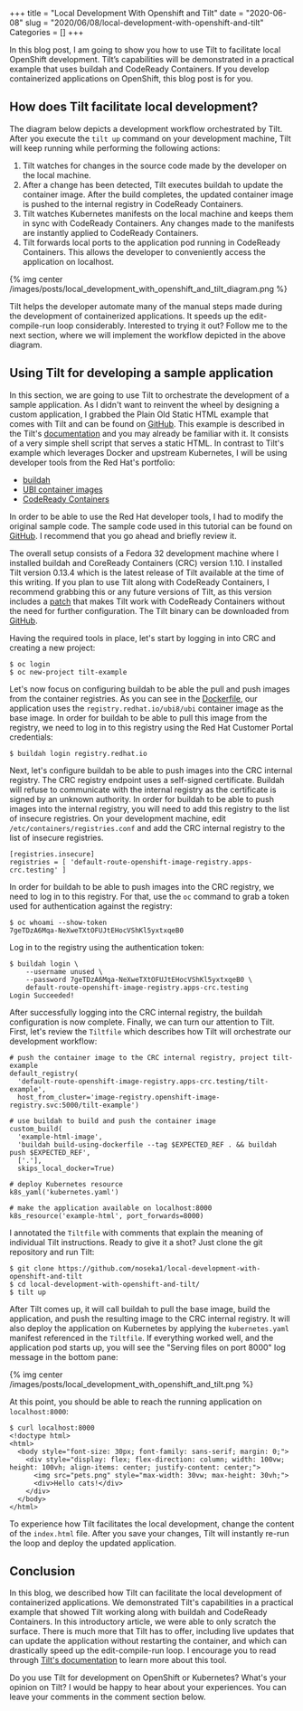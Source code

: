 +++
title = "Local Development With Openshift and Tilt"
date = "2020-06-08"
slug = "2020/06/08/local-development-with-openshift-and-tilt"
Categories = []
+++

In this blog post, I am going to show you how to use Tilt to facilitate local OpenShift development. Tilt’s capabilities will be demonstrated in a practical example that uses buildah and CodeReady Containers. If you develop containerized applications on OpenShift, this blog post is for you.

<!--more-->

## How does Tilt facilitate local development?

The diagram below depicts a development workflow orchestrated by Tilt. After you execute the `tilt up` command on your development machine, Tilt will keep running while performing the following actions:

1. Tilt watches for changes in the source code made by the developer on the local machine.
2. After a change has been detected, Tilt executes buildah to update the container image. After the build completes, the updated container image is pushed to the internal registry in CodeReady Containers.
3. Tilt watches Kubernetes manifests on the local machine and keeps them in sync with CodeReady Containers. Any changes made to the manifests are instantly applied to CodeReady Containers.
4. Tilt forwards local ports to the application pod running in CodeReady Containers. This allows the developer to conveniently access the application on localhost.

{% img center /images/posts/local_development_with_openshift_and_tilt_diagram.png %}

Tilt helps the developer automate many of the manual steps made during the development of containerized applications. It speeds up the edit-compile-run loop considerably. Interested to trying it out? Follow me to the next section, where we will implement the workflow depicted in the above diagram.

## Using Tilt for developing a sample application

In this section, we are going to use Tilt to orchestrate the development of a sample application. As I didn't want to reinvent the wheel by designing a custom application, I grabbed the Plain Old Static HTML example that comes with Tilt and can be found on [GitHub](https://github.com/tilt-dev/tilt-example-html/tree/faad605963b396b0863151802544fb01f6b414c6/0-base). This example is described in the Tilt's [documentation](https://docs.tilt.dev/example_static_html.html) and you may already be familiar with it. It consists of a very simple shell script that serves a static HTML. In contrast to Tilt's example which leverages Docker and upstream Kubernetes, I will be using developer tools from the Red Hat's portfolio:

* [buildah](https://buildah.io/)
* [UBI container images](https://www.redhat.com/en/blog/introducing-red-hat-universal-base-image)
* [CodeReady Containers](https://developers.redhat.com/products/codeready-containers)

In order to be able to use the Red Hat developer tools, I had to modify the original sample code. The sample code used in this tutorial can be found on [GitHub](https://github.com/noseka1/local-development-with-openshift-and-tilt). I recommend that you go ahead and briefly review it.

The overall setup consists of a Fedora 32 development machine where I installed buildah and CoreReady Containers (CRC) version 1.10. I installed Tilt version 0.13.4 which is the latest release of Tilt available at the time of this writing. If you plan to use Tilt along with CodeReady Containers, I recommend grabbing this or any future versions of Tilt, as this version includes a [patch]( https://github.com/windmilleng/tilt/commit/7e9487816ea32ed086318ce7373c67d9febb6f36) that makes Tilt work with CodeReady Containers without the need for further configuration. The Tilt binary can be downloaded from [GitHub](https://github.com/tilt-dev/tilt/releases).

Having the required tools in place, let's start by logging in into CRC and creating a new project:

```
$ oc login
$ oc new-project tilt-example
```
Let's now focus  on configuring buildah to be able the pull and push images from the container registries. As you can see in the [Dockerfile](https://github.com/noseka1/local-development-with-openshift-and-tilt/blob/master/Dockerfile), our application uses the `registry.redhat.io/ubi8/ubi` container image as the base image. In order for buildah to be able to pull this image from the registry, we need to log in to this registry using the Red Hat Customer Portal credentials:

```
$ buildah login registry.redhat.io
```

Next, let's configure buildah to be able to push images into the CRC internal registry. The CRC registry endpoint uses a self-signed certificate. Buildah will refuse to communicate with the internal registry as the certificate is signed by an unknown authority. In order for buildah to be able to push images into the internal registry, you will need to add this registry to the list of insecure registries. On your development machine, edit `/etc/containers/registries.conf` and add the CRC internal registry to the list of insecure registries.

```
[registries.insecure]
registries = [ 'default-route-openshift-image-registry.apps-crc.testing' ]
```
In order for buildah to be able to push images into the CRC registry, we need to log in to this registry. For that, use the `oc` command to grab a token used for authentication against the registry:
```
$ oc whoami --show-token
7geTDzA6Mqa-NeXweTXtOFUJtEHocVShKl5yxtxqeB0
```
Log in to the registry using the authentication token:
```
$ buildah login \
    --username unused \
    --password 7geTDzA6Mqa-NeXweTXtOFUJtEHocVShKl5yxtxqeB0 \
    default-route-openshift-image-registry.apps-crc.testing
Login Succeeded!
```

After successfully logging into the CRC internal registry, the buildah configuration is now complete. Finally, we can turn our attention to Tilt. First, let's review the `Tiltfile` which describes how Tilt will orchestrate our development workflow:

```
# push the container image to the CRC internal registry, project tilt-example
default_registry(
  'default-route-openshift-image-registry.apps-crc.testing/tilt-example',
  host_from_cluster='image-registry.openshift-image-registry.svc:5000/tilt-example')

# use buildah to build and push the container image
custom_build(
  'example-html-image',
  'buildah build-using-dockerfile --tag $EXPECTED_REF . && buildah push $EXPECTED_REF',
  ['.'],
  skips_local_docker=True)

# deploy Kubernetes resource
k8s_yaml('kubernetes.yaml')

# make the application available on localhost:8000
k8s_resource('example-html', port_forwards=8000)
```

I annotated the `Tiltfile` with comments that explain the meaning of individual Tilt instructions. Ready to give it a shot? Just clone the git repository and run Tilt:

```
$ git clone https://github.com/noseka1/local-development-with-openshift-and-tilt
$ cd local-development-with-openshift-and-tilt/
$ tilt up
```

After Tilt comes up, it will call buildah to pull the base image, build the application, and push the resulting image to the CRC internal registry. It will also deploy the application on Kubernetes by applying the `kubernetes.yaml` manifest referenced in the `Tiltfile`. If everything worked well, and the application pod starts up, you will see the "Serving files on port 8000" log message in the bottom pane:

{% img center /images/posts/local_development_with_openshift_and_tilt.png %}

At this point, you should be able to reach the running application on `localhost:8000`:
```
$ curl localhost:8000
<!doctype html>
<html>
  <body style="font-size: 30px; font-family: sans-serif; margin: 0;">
    <div style="display: flex; flex-direction: column; width: 100vw; height: 100vh; align-items: center; justify-content: center;">
      <img src="pets.png" style="max-width: 30vw; max-height: 30vh;">
      <div>Hello cats!</div>
    </div>
  </body>
</html>
```

To experience how Tilt facilitates the local development, change the content of the `index.html` file. After you save your changes, Tilt will instantly re-run the loop and deploy the updated application.

## Conclusion

In this blog, we described how Tilt can facilitate the local development of containerized applications. We demonstrated Tilt's capabilities in a practical example that showed Tilt working along with buildah and CodeReady Containers. In this introductory article, we were able to only scratch the surface. There is much more that Tilt has to offer, including live updates that can update the application without restarting the container, and which can drastically speed up the edit-compile-run loop. I encourage you to read through [Tilt's documentation](https://docs.tilt.dev/) to learn more about this tool.

Do you use Tilt for development on OpenShift or Kubernetes? What's your opinion on Tilt? I would be happy to hear about your experiences. You can leave your comments in the comment section below.
